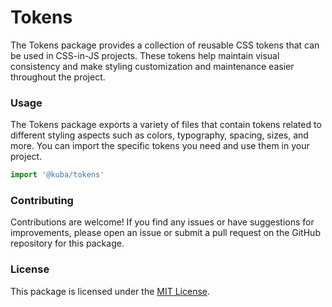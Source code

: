 # Tokens

The Tokens package provides a collection of reusable CSS tokens that can be used in CSS-in-JS projects. These tokens help maintain visual consistency and make styling customization and maintenance easier throughout the project.

### Usage

The Tokens package exports a variety of files that contain tokens related to different styling aspects such as colors, typography, spacing, sizes, and more. You can import the specific tokens you need and use them in your project.

```js
import '@kuba/tokens'
```

### Contributing

Contributions are welcome! If you find any issues or have suggestions for improvements, please open an issue or submit a pull request on the GitHub repository for this package.

### License

This package is licensed under the [MIT License](https://opensource.org/licenses/MIT).
